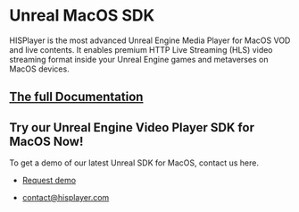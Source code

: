 # Unreal MacOS SDK

HISPlayer is the most advanced Unreal Engine Media Player for MacOS VOD and live contents. It enables premium HTTP Live Streaming (HLS) video streaming format inside your Unreal Engine games and metaverses on MacOS devices.

## [The full Documentation](https://hisplayer.github.io/UnrealMacOS-SDK/#/)

## Try our Unreal Engine Video Player SDK for MacOS Now!

To get a demo of our latest Unreal SDK for MacOS, contact us here.

* [Request demo](https://hisplayer.com/demo-unrealengine-mediaplayer-sdk-github/)

* contact@hisplayer.com
